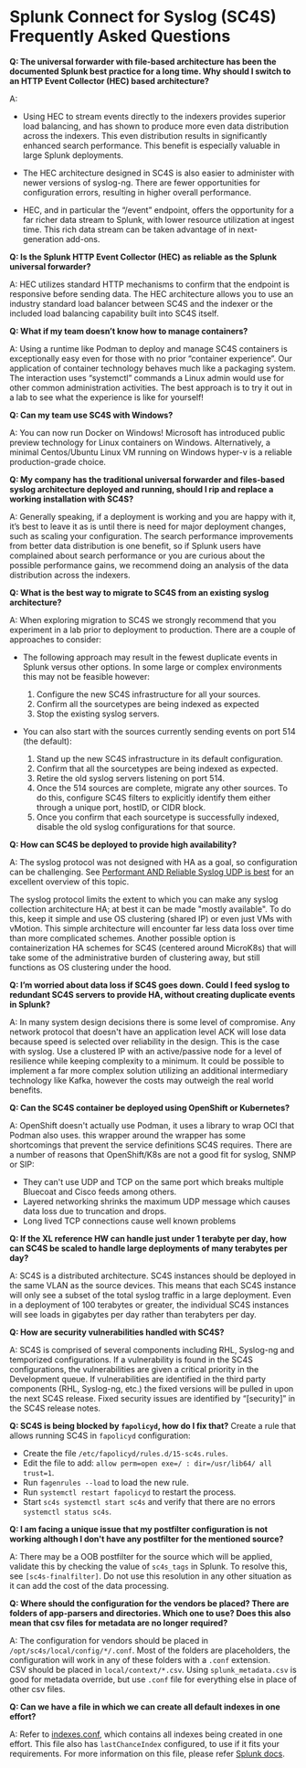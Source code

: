 # Splunk Connect for Syslog (SC4S) Frequently Asked Questions

**Q: The universal forwarder with file-based architecture has been the documented Splunk best practice for a long time. Why should I switch to an HTTP Event Collector (HEC) based architecture?**

A:

* Using HEC to stream events directly to the indexers provides superior load balancing, and has shown to produce more even data distribution across the indexers. This even distribution results in significantly enhanced search performance. This benefit is especially valuable in large Splunk deployments.

* The HEC architecture designed in SC4S is also easier to administer with newer versions of syslog-ng. There are fewer opportunities for configuration errors, resulting in higher overall performance.

* HEC, and in particular the “/event” endpoint, offers the opportunity for a far richer data stream to Splunk, with lower resource utilization at ingest time. This rich data stream can be taken advantage of in next-generation add-ons. 

**Q: Is the Splunk HTTP Event Collector (HEC) as reliable as the Splunk universal forwarder?**

A: HEC utilizes standard HTTP mechanisms to confirm that the endpoint is responsive before sending data. The HEC architecture allows you to use an industry standard load balancer between SC4S and the indexer or the included load balancing capability built into SC4S itself.

**Q: What if my team doesn’t know how to manage containers?**

A: Using a runtime like Podman to deploy and manage SC4S containers is exceptionally easy even for those with no prior “container experience”. Our application of container technology behaves much like a packaging system. The interaction uses “systemctl” commands a Linux admin would use for other common administration activities. The best approach is to try it out in a lab to see what the experience is like for yourself!

**Q: Can my team use SC4S with Windows?**

A: You can now run Docker on Windows! Microsoft has introduced public preview technology for Linux containers on Windows. Alternatively, a minimal Centos/Ubuntu Linux VM running on Windows hyper-v is a reliable production-grade choice. 

**Q: My company has the traditional universal forwarder and files-based syslog architecture deployed and running, should I rip and replace a working installation with SC4S?**

A: Generally speaking, if a deployment is working and you are happy with it, it’s best to leave it as is until there is need for major deployment changes, such as scaling your configuration. The search performance improvements from better data distribution is one benefit, so if Splunk users have complained about search performance or you are curious about the possible performance gains, we recommend doing an analysis of the data distribution across the indexers.

**Q: What is the best way to migrate to SC4S from an existing syslog architecture?**

A: When exploring migration to SC4S we strongly recommend that you experiment in a lab prior to deployment to production. There are a couple of approaches to consider: 

* The following approach may result in the fewest duplicate events in Splunk versus other options. In some large or complex environments this may not be feasible however:
  1. Configure the new SC4S infrastructure for all your sources.
  2. Confirm all the sourcetypes are being indexed as expected
  3. Stop the existing syslog servers.

* You can also start with the sources currently sending events on port 514 (the default):
  1. Stand up the new SC4S infrastructure in its default configuration.
  2. Confirm that all the sourcetypes are being indexed as expected.
  3. Retire the old syslog servers listening on port 514.
  4. Once the 514 sources are complete, migrate any other sources. To do this, configure SC4S filters to explicitly identify them either through a unique port, hostID, or CIDR block.
  6. Once you confirm that each sourcetype is successfully indexed, disable the old syslog configurations for that source. 

**Q: How can SC4S be deployed to provide high availability?**

A: The syslog protocol was not designed with HA as a goal, so configuration can be challenging. See [Performant AND Reliable Syslog UDP is best](https://www.rfaircloth.com/2020/05/21/performant-and-reliable-syslog-udp-is-best/) for an excellent overview of this topic.

The syslog protocol limits the extent to which you can make any syslog collection architecture HA; at best it can be made "mostly available". To do this, keep it simple and use OS clustering (shared IP) or even just VMs with vMotion. This simple architecture will encounter far less data loss over time than more complicated schemes. Another possible option is containerization HA schemes for SC4S (centered around MicroK8s) that will take some of the administrative burden of clustering away, but still functions as OS clustering under the hood.

**Q: I’m worried about data loss if SC4S goes down. Could I feed syslog to redundant SC4S servers to provide HA, without creating duplicate events in Splunk?**

A: In many system design decisions there is some level of compromise. Any network protocol that doesn't have an application level ACK will lose data because speed is selected over reliability in the design. This is the case with syslog. Use a clustered IP with an active/passive node for a level of resilience while keeping complexity to a minimum. 
It could be possible to implement a far more complex solution utilizing an additional intermediary technology like Kafka, however the costs may outweigh the real world benefits.

**Q: Can the SC4S container be deployed using OpenShift or Kubernetes?**

A: OpenShift doesn't actually use Podman, it uses a library to wrap OCI that Podman also uses. this wrapper around the wrapper has some shortcomings that prevent the service definitions SC4S requires. There are a number of reasons that OpenShift/K8s are not a good fit for syslog, SNMP or SIP: 
* They can't use UDP and TCP on the same port which breaks multiple Bluecoat and Cisco feeds among others.
* Layered networking shrinks the maximum UDP message which causes data loss due to truncation and drops.
* Long lived TCP connections cause well known problems

**Q: If the XL reference HW can handle just under 1 terabyte per day, how can SC4S be scaled to handle large deployments of many terabytes per day?**

A: SC4S is a distributed architecture. SC4S instances should be deployed in the same VLAN as the source devices. This means that each SC4S instance will only see a subset of the total syslog traffic in a large deployment. Even in a deployment of 100 terabytes or greater, the individual SC4S instances will see loads in gigabytes per day rather than terabyters per day.

**Q: How are security vulnerabilities handled with SC4S?**

A: SC4S is comprised of several components including RHL, Syslog-ng and temporized configurations. If a vulnerability is found in the SC4S configurations, the vulnerabilities are given a critical priority in the Development queue. If vulnerabilities are identified in the third party components (RHL, Syslog-ng, etc.) the fixed versions will be pulled in upon the next SC4S release. Fixed security issues are identified by “[security]” in the SC4S release notes.

**Q: SC4S is being blocked by `fapolicyd`, how do I fix that?**
Create a rule that allows running SC4S in `fapolicyd` configuration:
* Create the file `/etc/fapolicyd/rules.d/15-sc4s.rules`.
* Edit the file to add: `allow perm=open exe=/ : dir=/usr/lib64/ all trust=1`.
* Run `fagenrules --load` to load the new rule.
* Run `systemctl restart fapolicyd` to restart the process.
* Start `sc4s systemctl start sc4s` and verify that there are no errors `systemctl status sc4s`.

**Q: I am facing a unique issue that my postfilter configuration is not working although I don't have any postfilter for the mentioned source?**

A: There may be a OOB postfilter for the source which will be applied, validate this by checking the value of `sc4s_tags` in Splunk. To resolve this, see
`[sc4s-finalfilter]`. Do not use this resolution in any other situation as it can add the cost of the data processing.

**Q: Where should the configuration for the vendors be placed? There are folders of app-parsers and  directories. Which one to use? Does this also mean that csv files for metadata are no longer required?**

A: The configuration for vendors should be placed in `/opt/sc4s/local/config/*/.conf`.
Most of the folders are placeholders, the configuration will work in any of these folders with a `.conf` extension.<br/>
CSV should be placed in `local/context/*.csv`. Using `splunk_metadata.csv` is good for metadata override, but use `.conf` file for everything else in place of other csv files.

**Q: Can we have a file in which we can create all default indexes in one effort?**

A: Refer to [indexes.conf](./resources/indexes.conf), which contains all indexes being created in one effort. This file also has `lastChanceIndex` configured, to use if it fits your requirements.
For more information on this file, please refer [Splunk docs](https://docs.splunk.com/Documentation/Splunk/latest/admin/Indexesconf).
